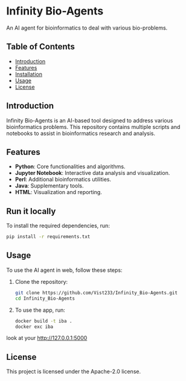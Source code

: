 # Infinity Bio-Agents

An AI agent for bioinformatics to deal with various bio-problems.

## Table of Contents

- [Introduction](#introduction)
- [Features](#features)
- [Installation](#installation)
- [Usage](#usage)
- [License](#license)

## Introduction

Infinity Bio-Agents is an AI-based tool designed to address various bioinformatics problems. This repository contains multiple scripts and notebooks to assist in bioinformatics research and analysis.

## Features

- **Python**: Core functionalities and algorithms.
- **Jupyter Notebook**: Interactive data analysis and visualization.
- **Perl**: Additional bioinformatics utilities.
- **Java**: Supplementary tools.
- **HTML**: Visualization and reporting.

## Run it locally

To install the required dependencies, run:

```bash
pip install -r requirements.txt
```

## Usage

To use the AI agent in web, follow these steps:

1. Clone the repository:
    ```bash
    git clone https://github.com/Vist233/Infinity_Bio-Agents.git
    cd Infinity_Bio-Agents
    ```

2. To use the app, run:
    ```bash
    docker build -t iba .
    docker exc iba
    ```

look at your http://127.0.0.1:5000

## License

This project is licensed under the Apache-2.0 license.

